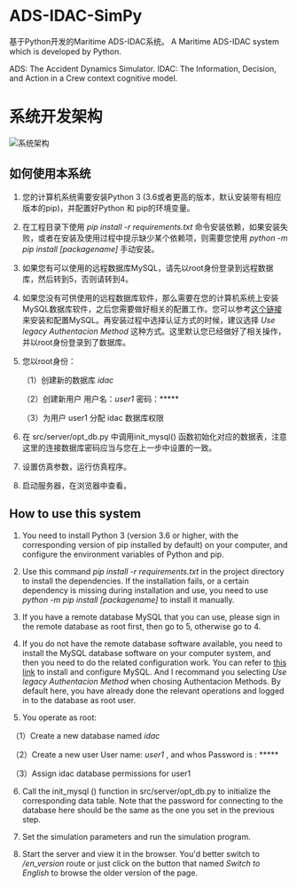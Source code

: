 ﻿﻿
# ADS-IDAC-SimPy

基于Python开发的Maritime ADS-IDAC系统。
A Maritime ADS-IDAC system which is developed by Python.

ADS: The Accident Dynamics Simulator.
IDAC: The Information, Decision, and Action in a Crew context cognitive model.

# 系统开发架构

![系统架构](https://s1.ax1x.com/2020/05/13/YwJzLQ.png)

## 如何使用本系统
1. 您的计算机系统需要安装Python 3 (3.6或者更高的版本，默认安装带有相应版本的pip)，并配置好Python 和 pip的环境变量。

2. 在工程目录下使用 *pip install -r requirements.txt* 命令安装依赖，如果安装失败，或者在安装及使用过程中提示缺少某个依赖项，则需要您使用 *python -m pip install [packagename]* 手动安装。

3. 如果您有可以使用的远程数据库MySQL，请先以root身份登录到远程数据库，然后转到5，否则请转到4。

4. 如果您没有可供使用的远程数据库软件，那么需要在您的计算机系统上安装MySQL数据库软件，之后您需要做好相关的配置工作。您可以参考[这个链接](https://www.runoob.com/mysql/mysql-install.html)来安装和配置MySQL。再安装过程中选择认证方式的时候，建议选择 *Use legacy Authentacion Method* 这种方式。这里默认您已经做好了相关操作，并以root身份登录到了数据库。

5. 您以root身份：

   （1）创建新的数据库 *idac* 

   （2）创建新用户 用户名：*user1* 密码：\*\*\*\*\*

   （3）为用户 user1 分配 idac 数据库权限

6. 在 src/server/opt_db.py 中调用init_mysql() 函数初始化对应的数据表，注意这里的连接数据库密码应当与您在上一步中设置的一致。

7. 设置仿真参数，运行仿真程序。

8. 启动服务器，在浏览器中查看。

 ## How to use this system
 1. You need to install Python 3 (version 3.6 or higher, with the corresponding version of pip installed by default)  on your computer, and configure the environment variables of Python and pip.

2. Use this command *pip install -r requirements.txt* in the project directory to install the dependencies. If the installation fails, or a certain dependency is missing during installation and use, you need to use *python -m pip install [packagename]* to install it manually.

3. If you have a remote database MySQL that you can use, please sign in the remote database as root first, then go to 5, otherwise go to 4.

4. If you do not have the remote database software available, you need to install the MySQL database software on your computer system, and then you need to do the related configuration work. You can refer to [this link](https://phoenixnap.com/kb/install-mysql-on-windows) to install and configure MySQL. And I recommand you selecting *Use legacy Authentacion Method* when chosing Authentacion Methods. By default here, you have already done the relevant operations and logged in to the database as root user.

5. You operate as root:

​   （1）Create a new database named *idac*

​   （2）Create a new user User name: *user1* , and whos Password is : \*\*\*\*\*

​   （3）Assign idac database permissions for user1

6. Call the init_mysql () function in src/server/opt_db.py to initialize the corresponding data table. Note that the password for connecting to the database here should be the same as the one you set in the previous step.

7. Set the simulation parameters and run the simulation program.

8. Start the server and view it in the browser. You'd better switch to */en_version* route or just click on the button that named *Switch to English* to browse the older version of the page.



